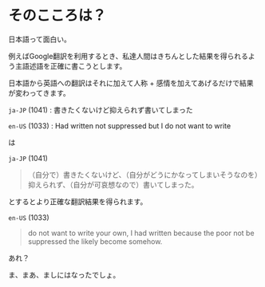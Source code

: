 # そのこころは？

日本語って面白い。

例えばGoogle翻訳を利用するとき、私達人間はきちんとした結果を得られるよう主語述語を正確に書こうとします。

日本語から英語への翻訳はそれに加えて人称 + 感情を加えてあげるだけで結果が変わってきます。

`ja-JP` (1041)
:   書きたくないけど抑えられず書いてしまった

`en-US` (1033)
:   Had written not suppressed but I do not want to write

は

`ja-JP` (1041)

> （自分で）書きたくないけど、（自分がどうにかなってしまいそうなのを）抑えられず、（自分が可哀想なので）書いてしまった。

とするとより正確な翻訳結果を得られます。

`en-US` (1033)

> do not want to write your own, I had written because the poor not be suppressed the likely become somehow.

あれ？

ま、まあ、ましにはなったでしょ。
